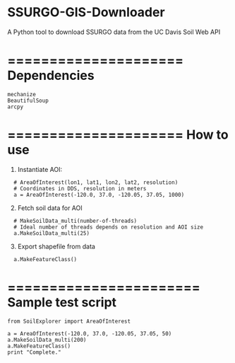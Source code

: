SSURGO-GIS-Downloader
=====================

A Python tool to download SSURGO data from the UC Davis Soil Web API

=====================
Dependencies
=====================
```
mechanize
BeautifulSoup
arcpy
```
=====================
How to use
=====================

1) Instantiate AOI:
```
  # AreaOfInterest(lon1, lat1, lon2, lat2, resolution)
  # Coordinates in DDS, resolution in meters
  a = AreaOfInterest(-120.0, 37.0, -120.05, 37.05, 1000)
```
2) Fetch soil data for AOI
```
  # MakeSoilData_multi(number-of-threads) 
  # Ideal number of threads depends on resolution and AOI size
  a.MakeSoilData_multi(25)
```  
3) Export shapefile from data
```
  a.MakeFeatureClass()
```  
=======================
Sample test script
=======================
```
from SoilExplorer import AreaOfInterest

a = AreaOfInterest(-120.0, 37.0, -120.05, 37.05, 50)
a.MakeSoilData_multi(200)
a.MakeFeatureClass()
print "Complete."
```
